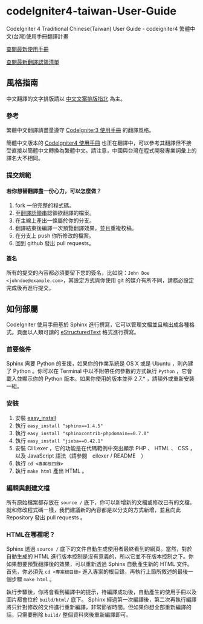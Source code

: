 # codeIgniter4-taiwan-User-Guide
CodeIgniter 4 Traditional Chinese(Taiwan) User Guide - codeigniter4 繁體中文(台灣)使用手冊翻譯計畫

[查閱最新使用手冊](https://monkenwu.github.io/codeIgniter4-taiwan-User-Guide/)

[查閱最新翻譯認領清單](https://github.com/monkenWu/codeIgniter4-taiwan-User-Guide/wiki/%E7%BF%BB%E8%AD%AF%E8%AA%8D%E9%A0%98%E6%B8%85%E5%96%AE)

## 風格指南
中文翻譯的文字排版請以 [中文文案排版指北](https://github.com/sparanoid/chinese-copywriting-guidelines) 為主。

### 參考
繁體中文翻譯請盡量遵守 [CodeIgniter3 使用手冊](https://codeigniter.org.tw/userguide3/) 的翻譯風格。

簡體中文版本的 [CodeIgniter4 使用手冊](https://github.com/CodeIgniter-Chinese/codeigniter4-user-guide) 也正在翻譯中，可以參考其翻譯但不接受直接以簡體中文轉換為繁體中文。請注意，中國與台灣在程式開發專業詞彙上的譯名大不相同。

### 提交規範

#### 若你想替翻譯盡一份心力，可以怎麼做？
1. fork 一份完整的程式碼。
2. 至[翻譯認領串](https://github.com/monkenWu/codeIgniter4-taiwan-User-Guide/issues/1)認領欲翻譯的檔案。
3. 在主線上產出一條屬於你的分支。
4. 翻譯結束後編譯一次預覽翻譯效果，並且重複校稿。
5. 在分支上 push 你所修改的檔案。
6. 回到 github 發出 pull requests。

#### 簽名
所有的提交的內容都必須要留下您的簽名，比如說：``John Doe <johndoe@example.com>``，其設定方式與你使用 git 的媒介有所不同，請務必設定完成後再進行提交。

## 如何部屬
CodeIgniter 使用手冊基於 Sphinx 進行撰寫，它可以管理文檔並且輸出成各種格式。頁面以人類可讀的 [eStructuredText](http://sphinx.pocoo.org/rest.html)
格式進行撰寫。

### 首要條件
Sphinx 需要 Python 的支援，如果你的作業系統是 OS X 或是 Ubuntu ，則內建了 Python 。你可以在 Terminal 中以不附帶任何參數的方式執行 ``Python`` ，它會載入並顯示你的 Python 版本。如果你使用的版本並非 2.7.* ，請額外或重新安裝一組。

### 安裝
1. 安裝 [easy_install](http://peak.telecommunity.com/DevCenter/EasyInstall#installing-easy-install) 
2. 執行 ``easy_install "sphinx==1.4.5"``
3. 執行 ``easy_install "sphinxcontrib-phpdomain==0.7.0"``
4. 執行 ``easy_install "jieba==0.42.1"``
4. 安裝 CI Lexer ，它的功能是在代碼範例中突出顯示 PHP 、 HTML 、 CSS ，以及 JavaScript 語法（請參閱　cilexer / README　）
5. 執行 ``cd <專案根目錄>``
6. 執行 ``make html`` 產出 HTML 。

### 編輯與創建文檔
所有原始檔案都存放在 ``source /`` 底下，你可以新增新的文檔或修改已有的文檔。就和修改程式碼一樣，我們建議新的內容都是以分支的方式新增，並且向此 Repository 發出  pull requests 。

### HTML在哪裡呢？
Sphinx 透過 ``source /`` 底下的文件自動生成使用者最終看到的網頁。當然，對於自動生成的 HTML 進行版本控制是沒有意義的，所以它並不在版本控制之下。你如果想要預覽翻譯後的效果，可以重新透過 Sphinx 自動產生新的 HTML 文件。首先，你必須先 `` cd <專案根目錄> ``  進入專案的根目錄，再執行上節所敘述的最後一個步驟  ``make html`` 。

執行步驟後，你將會看到編譯中的提示，待編譯成功後，自動產生的使用手冊以及圖片都會位於 ``build/html/`` 底下。 Sphinx 經過第一次編譯後，第二次再執行編譯將只針對修改的文件進行重新編譯，非常節省時間。但如果你想全部重新編譯的話，只需要刪除 ``build/`` 整個資料夾後重新編譯即可。
